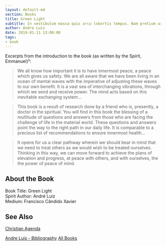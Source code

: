 ```yaml
---
layout: default-md
section: Books
title: Green Light
subtitle: In vestibulum massa quis arcu lobortis tempus. Nam pretium arcu in odio vulputate luctus.
author: Andre Luis
date: 2019-01-11 13:00:00
tags: 
- book
---
```


Excerpts from the introduction to the book (as written by the Spirit, Emmanuel)²:

> We all know how important it is to have innermost peace, a peace which gives us safety.  We are all aware that we have been living in an ocean of mental waves with the imperative of adjusting these waves to our own benefit.  It is a vast sea of interchanging vibrations, through which we send and receive power.  The mind acts based on this inevitable exchanging system…

> This book is a result of research done by a friend who is, presently, a doctor in the spiritual.  You will find in this book the blessing of a multitude of questions and answers from those who are facing the challenge of life in the material world.  These questions and answers point the way to the right path in our daily life. It is comparable to a precious list of recommendations to ensure innermost health…

> It opens for us a clear pathway wherein we should bear in mind that we need to treat others as we would wish to be treated ourselves.  Thinking in this way, we can move forward to achieve the plans of elevation and progress, at peace with others, and with ourselves, the the power of peace of mind.


## About the Book
Book Title: Green Light  
Spirit Author:  André Luiz  
Medium: Francisco Cândido Xavier   


## See Also
[Christian Agenda](christian-agenda)  


<a href="/books/andre-luis" class="button">Andre Luis - Bibliography</a>
<a href="/books" class="button">All Books</a>
